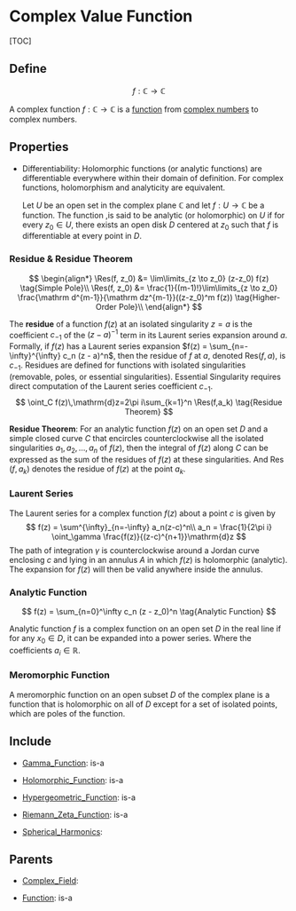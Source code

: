 # Complex Value Function

[TOC]

## Define

$$
f: \mathbb C \to \mathbb C
$$

A complex function $f: \mathbb C \to \mathbb C$ is a [function](./Function.md) from [complex numbers](./Complex_Field.md) to complex numbers.

## Properties

- Differentiability: Holomorphic functions (or analytic functions) are differentiable everywhere within their domain of definition. For complex functions, holomorphism and analyticity are equivalent. 

  Let $U$ be an open set in the complex plane $\mathbb C$ and let $f : U \to \mathbb C$ be a function. The function ,is said to be analytic (or holomorphic) on $U$ if for every $z_0 \in U$, there exists an open disk $D$ centered at $z_0$ such that $f$ is differentiable at every point in $D$.

### Residue & Residue Theorem

$$
\begin{align*}
\Res(f, z_0) &= \lim\limits_{z \to z_0} (z-z_0) f(z) \tag{Simple Pole}\\
\Res(f, z_0) &= \frac{1}{(m-1)!}\lim\limits_{z \to z_0} \frac{\mathrm d^{m-1}}{\mathrm dz^{m-1}}((z-z_0)^m f(z))  \tag{Higher-Order Pole}\\
\end{align*}
$$

The **residue** of a function $f(z)$ at an isolated singularity $z = a$ is the coefficient $c_{-1}$ of the $(z - a)^{-1}$ term in its Laurent series expansion around $a$. Formally, if $f(z)$ has a Laurent series expansion $f(z) = \sum_{n=-\infty}^{\infty} c_n (z - a)^n$, then the residue of $f$ at $a$, denoted $\text{Res}(f, a)$, is $c_{-1}$. Residues are defined for functions with isolated singularities (removable, poles, or essential singularities). Essential Singularity requires direct computation of the Laurent series coefficient $c_{-1}$.
$$
\oint_C f(z)\,\mathrm{d}z=2\pi i\sum_{k=1}^n \Res(f,a_k)  \tag{Residue Theorem}
$$

**Residue Theorem**: For an analytic function $f(z)$ on an open set $D$ and a simple closed curve $C$ that encircles counterclockwise all the isolated singularities $a_1,a_2,\ldots,a_n$ of $f(z)$, then the integral of $f(z)$ along $C$ can be expressed as the sum of the residues of $f(z)$ at these singularities. And $\operatorname{Res}(f,a_k)$ denotes the residue of $f(z)$ at the point $a_k$.

### Laurent Series

The Laurent series for a complex function $f(z)$ about a point $c$ is given by
$$
f(z) = \sum^{\infty}_{n=-\infty} a_n(z-c)^n\\
a_n = \frac{1}{2\pi i} \oint_\gamma \frac{f(z)}{(z-c)^{n+1}}\mathrm{d}z
$$
The path of integration $\gamma$ is counterclockwise around a Jordan curve enclosing $c$ and lying in an annulus $A$ in which $f(z)$ is holomorphic (analytic). The expansion for $f(z)$ will then be valid anywhere inside the annulus.

### Analytic Function

$$
f(z) = \sum_{n=0}^\infty c_n (z - z_0)^n  \tag{Analytic Function}
$$

Analytic function $f$ is a complex function on an open set $D$ in the real line if for any $x_0 \in D$, it can be expanded into a power series. Where the coefficients $a_i \in \mathbb R$.


### Meromorphic Function

A meromorphic function on an open subset $D$ of the complex plane is a function that is holomorphic on all of $D$ except for a set of isolated points, which are poles of the function.

## Include

- [Gamma_Function](./Gamma_Function.md): is-a

- [Holomorphic_Function](./Holomorphic_Function.md): is-a

- [Hypergeometric_Function](./Hypergeometric_Function.md): is-a

- [Riemann_Zeta_Function](./Riemann_Zeta_Function.md): is-a

- [Spherical_Harmonics](./Spherical_Harmonics.md): 

## Parents

- [Complex_Field](./Complex_Field.md): 

- [Function](./Function.md): is-a

